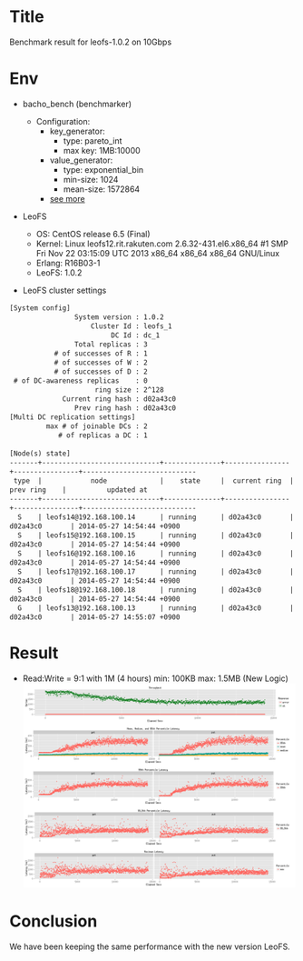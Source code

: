 Title
=====

Benchmark result for leofs-1.0.2 on 10Gbps

Env
===

* bacho_bench (benchmarker)
    * Configuration:
        * key_generator:
            * type: pareto_int
            * max key: 1MB:10000
        * value_generator:
            * type: exponential_bin
            * min-size: 1024
            * mean-size: 1572864
        * [see more](tests/)

* LeoFS
    * OS: CentOS release 6.5 (Final)
    * Kernel: Linux leofs12.rit.rakuten.com 2.6.32-431.el6.x86_64 #1 SMP Fri Nov 22 03:15:09 UTC 2013 x86_64 x86_64 x86_64 GNU/Linux
    * Erlang: R16B03-1
    * LeoFS:  1.0.2

* LeoFS cluster settings

```
[System config]
                System version : 1.0.2
                    Cluster Id : leofs_1
                         DC Id : dc_1
                Total replicas : 3
           # of successes of R : 1
           # of successes of W : 2
           # of successes of D : 2
 # of DC-awareness replicas    : 0
                     ring size : 2^128
             Current ring hash : d02a43c0
                Prev ring hash : d02a43c0
[Multi DC replication settings]
         max # of joinable DCs : 2
            # of replicas a DC : 1

[Node(s) state]
-------+-----------------------------+--------------+----------------+----------------+----------------------------
 type  |            node             |    state     |  current ring  |   prev ring    |          updated at
-------+-----------------------------+--------------+----------------+----------------+----------------------------
  S    | leofs14@192.168.100.14      | running      | d02a43c0       | d02a43c0       | 2014-05-27 14:54:44 +0900
  S    | leofs15@192.168.100.15      | running      | d02a43c0       | d02a43c0       | 2014-05-27 14:54:44 +0900
  S    | leofs16@192.168.100.16      | running      | d02a43c0       | d02a43c0       | 2014-05-27 14:54:44 +0900
  S    | leofs17@192.168.100.17      | running      | d02a43c0       | d02a43c0       | 2014-05-27 14:54:44 +0900
  S    | leofs18@192.168.100.18      | running      | d02a43c0       | d02a43c0       | 2014-05-27 14:54:44 +0900
  G    | leofs13@192.168.100.13      | running      | d02a43c0       | d02a43c0       | 2014-05-27 14:55:07 +0900
```

Result
======
* Read:Write = 9:1 with 1M (4 hours) min: 100KB max: 1.5MB (New Logic)
![Read:Write = 9:1 with 1M](tests/1m_r9w1_240min/20140601_162422/summary.png)


Conclusion
==========
We have been keeping the same performance with the new version LeoFS.
